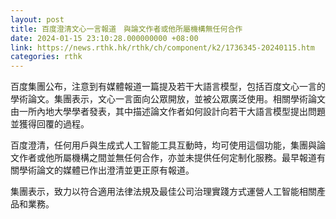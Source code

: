 ```yaml
---
layout: post
title: 百度澄清文心一言報道　與論文作者或他所屬機構無任何合作
date: 2024-01-15 23:10:28.000000000 +08:00
link: https://news.rthk.hk/rthk/ch/component/k2/1736345-20240115.htm
categories: rthk
---
```


百度集團公布，注意到有媒體報道一篇提及若干大語言模型，包括百度文心一言的學術論文。集團表示，文心一言面向公眾開放，並被公眾廣泛使用。相關學術論文由一所內地大學學者發表，其中描述論文作者如何設計向若干大語言模型提出問題並獲得回覆的過程。

百度澄清，任何用戶與生成式人工智能工具互動時，均可使用這個功能，集團與論文作者或他所屬機構之間並無任何合作，亦並未提供任何定制化服務。最早報道有關學術論文的媒體已作出澄清並更正原有報道。

集團表示，致力以符合適用法律法規及最佳公司治理實踐方式運營人工智能相關產品和業務。
